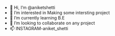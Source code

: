 - 👋 Hi, I’m @aniketshetti
- 👀 I’m interested in Making some intersting project
- 🌱 I’m currently learning B.E
- 💞️ I’m looking to collaborate on any project
- 📫 INSTAGRAM-aniket_shetti

<!---
aniketshetti/aniketshetti is a ✨ special ✨ repository because its `README.md` (this file) appears on your GitHub profile.
You can click the Preview link to take a look at your changes.
--->
